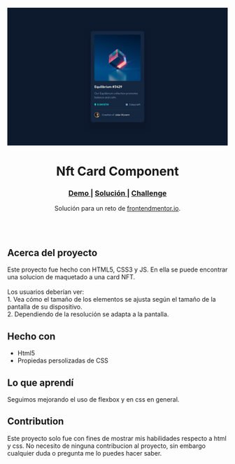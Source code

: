 <img src="./design/desktop-design.jpg?raw=true"></img>

<h1 align="center">Nft Card Component </h1>

<div align="center">
  <h3>
    <a href="https://ramiromtz.github.io/Frontend-Mentor/nft-preview-card-component-main/index.html" color="white">
      Demo
    </a>
    <span> | </span>
    <a href="https://www.frontendmentor.io/solutions/interactive-rating-with-js-3WCHTbwNbd">
      Solución
    </a>
   <span> | </span>
    <a href="https://www.frontendmentor.io/challenges/interactive-rating-component-koxpeBUmI">
      Challenge
    </a>
  </h3>
</div>
<div align="center">
  Solución para un reto de  <a href="https://www.frontendmentor.io/" target="_blank">frontendmentor.io</a>.
</div>
<br>
<br>
<br>

## Acerca del proyecto

<p>Este proyecto fue hecho con HTML5, CSS3 y JS. En ella se puede encontrar una solucion de maquetado a una card NFT.
<br><br>Los usuarios deberían ver:
<br>
1. Vea cómo el tamaño de los elementos se ajusta según el tamaño de la pantalla de su dispositivo.
<br>
2. Dependiendo de la resolución se adapta a la pantalla.


## Hecho con

- Html5
- Propiedas persolizadas de CSS

## Lo que aprendí

Seguimos mejorando el uso de flexbox y en css en general.

## Contribution

Este proyecto solo fue con fines de mostrar mis habilidades respecto a html y css. No necesito de ninguna contribucion al proyecto, sin embargo cualquier duda o pregunta me lo puedes hacer saber.
